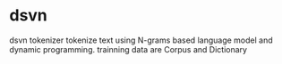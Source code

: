 dsvn
====

dsvn tokenizer
tokenize text using N-grams based language model and dynamic programming. 
trainning data are Corpus and Dictionary
